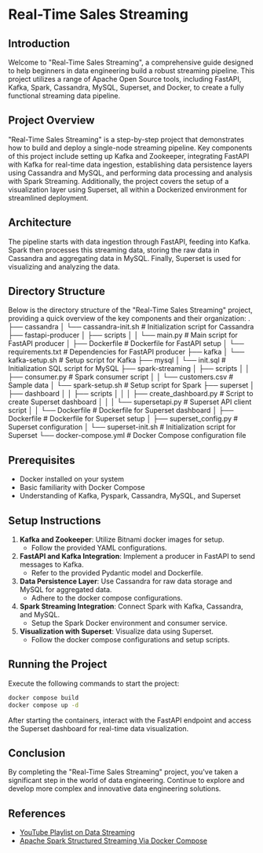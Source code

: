 # Real-Time Sales Streaming

## Introduction
Welcome to "Real-Time Sales Streaming", a comprehensive guide designed to help beginners in data engineering build a robust streaming pipeline. This project utilizes a range of Apache Open Source tools, including FastAPI, Kafka, Spark, Cassandra, MySQL, Superset, and Docker, to create a fully functional streaming data pipeline.

## Project Overview
"Real-Time Sales Streaming" is a step-by-step project that demonstrates how to build and deploy a single-node streaming pipeline. Key components of this project include setting up Kafka and Zookeeper, integrating FastAPI with Kafka for real-time data ingestion, establishing data persistence layers using Cassandra and MySQL, and performing data processing and analysis with Spark Streaming. Additionally, the project covers the setup of a visualization layer using Superset, all within a Dockerized environment for streamlined deployment.

## Architecture
The pipeline starts with data ingestion through FastAPI, feeding into Kafka. Spark then processes this streaming data, storing the raw data in Cassandra and aggregating data in MySQL. Finally, Superset is used for visualizing and analyzing the data.

## Directory Structure
Below is the directory structure of the "Real-Time Sales Streaming" project, providing a quick overview of the key components and their organization:
.
├── cassandra
│ └── cassandra-init.sh # Initialization script for Cassandra
├── fastapi-producer
│ ├── scripts
│ │ └── main.py # Main script for FastAPI producer
│ ├── Dockerfile # Dockerfile for FastAPI setup
│ └── requirements.txt # Dependencies for FastAPI producer
├── kafka
│ └── kafka-setup.sh # Setup script for Kafka
├── mysql
│ └── init.sql # Initialization SQL script for MySQL
├── spark-streaming
│ ├── scripts
│ │ ├── consumer.py # Spark consumer script
│ │ └── customers.csv # Sample data
│ └── spark-setup.sh # Setup script for Spark
├── superset
│ ├── dashboard
│ │ ├── scripts
│ │ │ ├── create_dashboard.py # Script to create Superset dashboard
│ │ │ └── supersetapi.py # Superset API client script
│ │ └── Dockerfile # Dockerfile for Superset dashboard
│ ├── Dockerfile # Dockerfile for Superset setup
│ ├── superset_config.py # Superset configuration
│ └── superset-init.sh # Initialization script for Superset
└── docker-compose.yml # Docker Compose configuration file



## Prerequisites
- Docker installed on your system
- Basic familiarity with Docker Compose
- Understanding of Kafka, Pyspark, Cassandra, MySQL, and Superset

## Setup Instructions
1. **Kafka and Zookeeper**: Utilize Bitnami docker images for setup.
   - Follow the provided YAML configurations.
2. **FastAPI and Kafka Integration**: Implement a producer in FastAPI to send messages to Kafka.
   - Refer to the provided Pydantic model and Dockerfile.
3. **Data Persistence Layer**: Use Cassandra for raw data storage and MySQL for aggregated data.
   - Adhere to the docker compose configurations.
4. **Spark Streaming Integration**: Connect Spark with Kafka, Cassandra, and MySQL.
   - Setup the Spark Docker environment and consumer service.
5. **Visualization with Superset**: Visualize data using Superset.
   - Follow the docker compose configurations and setup scripts.

## Running the Project
Execute the following commands to start the project:

```bash
docker compose build
docker compose up -d
```

After starting the containers, interact with the FastAPI endpoint and access the Superset dashboard for real-time data visualization.

## Conclusion
By completing the "Real-Time Sales Streaming" project, you've taken a significant step in the world of data engineering. Continue to explore and develop more complex and innovative data engineering solutions.

## References
- [YouTube Playlist on Data Streaming](https://www.youtube.com/playlist?list=PLe1T0uBrDrfOYE8OwQvooPjmnP1zY3wFe)
- [Apache Spark Structured Streaming Via Docker Compose](https://github.com/zekeriyyaa/Apache-Spark-Structured-Streaming-Via-Docker-Compose)
